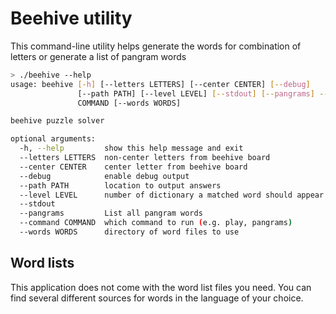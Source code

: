 # Beehive utility

This command-line utility helps generate the words for combination of letters or generate a list of pangram words

```bash
> ./beehive --help
usage: beehive [-h] [--letters LETTERS] [--center CENTER] [--debug]
               [--path PATH] [--level LEVEL] [--stdout] [--pangrams] --command
               COMMAND [--words WORDS]

beehive puzzle solver

optional arguments:
  -h, --help         show this help message and exit
  --letters LETTERS  non-center letters from beehive board
  --center CENTER    center letter from beehive board
  --debug            enable debug output
  --path PATH        location to output answers
  --level LEVEL      number of dictionary a matched word should appear in
  --stdout
  --pangrams         List all pangram words
  --command COMMAND  which command to run (e.g. play, pangrams)
  --words WORDS      directory of word files to use
```

## Word lists

This application does not come with the word list files you need. You can find several different sources for words in the language of your choice.